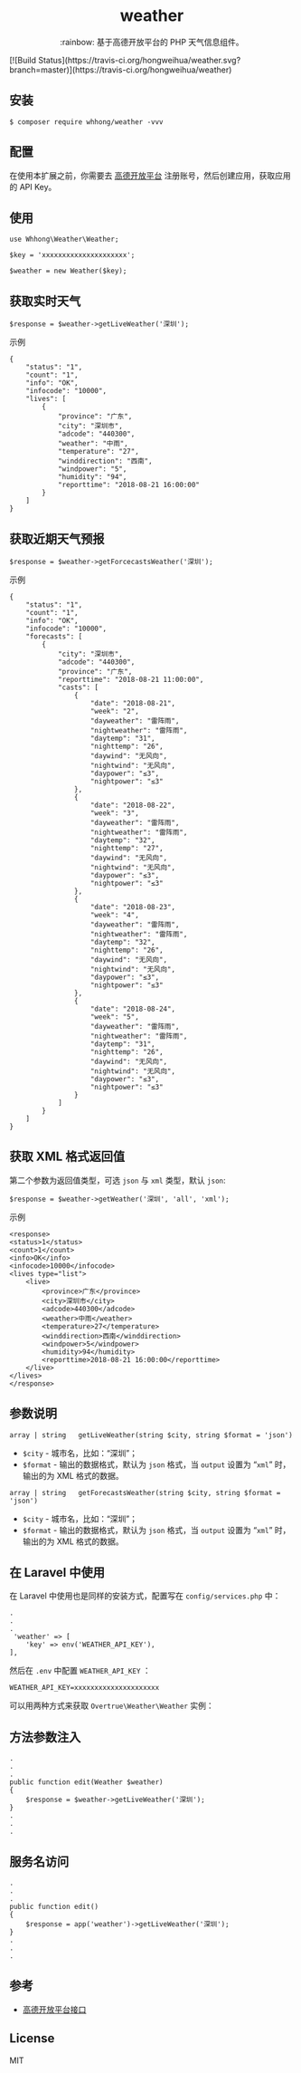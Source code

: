 <h1 align="center"> weather </h1>

<p align="center">:rainbow: 基于高德开放平台的 PHP 天气信息组件。</p>
[![Build Status](https://travis-ci.org/hongweihua/weather.svg?branch=master)](https://travis-ci.org/hongweihua/weather)

## 安装

```shell
$ composer require whhong/weather -vvv
```
## 配置

在使用本扩展之前，你需要去 [高德开放平台](https://lbs.amap.com/dev/id/newuser) 注册账号，然后创建应用，获取应用的 API Key。

## 使用
```
use Whhong\Weather\Weather;

$key = 'xxxxxxxxxxxxxxxxxxxxx';

$weather = new Weather($key); 

```

## 获取实时天气
```
$response = $weather->getLiveWeather('深圳');
```
示例
```
{
    "status": "1",
    "count": "1",
    "info": "OK",
    "infocode": "10000",
    "lives": [
        {
            "province": "广东",
            "city": "深圳市",
            "adcode": "440300",
            "weather": "中雨",
            "temperature": "27",
            "winddirection": "西南",
            "windpower": "5",
            "humidity": "94",
            "reporttime": "2018-08-21 16:00:00"
        }
    ]
}
```
## 获取近期天气预报
```
$response = $weather->getForcecastsWeather('深圳');
```
示例
```
{
    "status": "1", 
    "count": "1", 
    "info": "OK", 
    "infocode": "10000", 
    "forecasts": [
        {
            "city": "深圳市", 
            "adcode": "440300", 
            "province": "广东", 
            "reporttime": "2018-08-21 11:00:00", 
            "casts": [
                {
                    "date": "2018-08-21", 
                    "week": "2", 
                    "dayweather": "雷阵雨", 
                    "nightweather": "雷阵雨", 
                    "daytemp": "31", 
                    "nighttemp": "26", 
                    "daywind": "无风向", 
                    "nightwind": "无风向", 
                    "daypower": "≤3", 
                    "nightpower": "≤3"
                }, 
                {
                    "date": "2018-08-22", 
                    "week": "3", 
                    "dayweather": "雷阵雨", 
                    "nightweather": "雷阵雨", 
                    "daytemp": "32", 
                    "nighttemp": "27", 
                    "daywind": "无风向", 
                    "nightwind": "无风向", 
                    "daypower": "≤3", 
                    "nightpower": "≤3"
                }, 
                {
                    "date": "2018-08-23", 
                    "week": "4", 
                    "dayweather": "雷阵雨", 
                    "nightweather": "雷阵雨", 
                    "daytemp": "32", 
                    "nighttemp": "26", 
                    "daywind": "无风向", 
                    "nightwind": "无风向", 
                    "daypower": "≤3", 
                    "nightpower": "≤3"
                }, 
                {
                    "date": "2018-08-24", 
                    "week": "5", 
                    "dayweather": "雷阵雨", 
                    "nightweather": "雷阵雨", 
                    "daytemp": "31", 
                    "nighttemp": "26", 
                    "daywind": "无风向", 
                    "nightwind": "无风向", 
                    "daypower": "≤3", 
                    "nightpower": "≤3"
                }
            ]
        }
    ]
}
```

## 获取 XML 格式返回值
第二个参数为返回值类型，可选 `json` 与 `xml` 类型，默认 `json`:
```
$response = $weather->getWeather('深圳', 'all', 'xml');
``` 
示例

    <response>
    <status>1</status>
    <count>1</count>
    <info>OK</info>
    <infocode>10000</infocode>
    <lives type="list">
        <live>
            <province>广东</province>
            <city>深圳市</city>
            <adcode>440300</adcode>
            <weather>中雨</weather>
            <temperature>27</temperature>
            <winddirection>西南</winddirection>
            <windpower>5</windpower>
            <humidity>94</humidity>
            <reporttime>2018-08-21 16:00:00</reporttime>
        </live>
    </lives>
    </response>


## 参数说明
```
array | string   getLiveWeather(string $city, string $format = 'json')
```
   - `$city` - 城市名，比如：“深圳”；
   - `$format` - 输出的数据格式，默认为 `json` 格式，当 `output` 设置为 “`xml`” 时，输出的为 XML 格式的数据。


```
array | string   getForecastsWeather(string $city, string $format = 'json')
```
   - `$city` - 城市名，比如：“深圳”；
   - `$format` - 输出的数据格式，默认为 `json` 格式，当 `output` 设置为 “`xml`” 时，输出的为 XML 格式的数据。


## 在 Laravel 中使用

在 Laravel 中使用也是同样的安装方式，配置写在 `config/services.php` 中：
   
    .
    .
    .
     'weather' => [
        'key' => env('WEATHER_API_KEY'),
    ],

然后在 `.env` 中配置 `WEATHER_API_KEY` ：

    WEATHER_API_KEY=xxxxxxxxxxxxxxxxxxxxx
    
可以用两种方式来获取 `Overtrue\Weather\Weather` 实例：

## 方法参数注入
    .
    .
    .
    public function edit(Weather $weather) 
    {
        $response = $weather->getLiveWeather('深圳');
    }
    .
    .
    .
## 服务名访问    
    .
    .
    .
    public function edit() 
    {
        $response = app('weather')->getLiveWeather('深圳');
    }
    .
    .
    .
## 参考

- [高德开放平台接口](https://lbs.amap.com/api/webservice/guide/api/weatherinfo/)    
    
## License
MIT    
         
